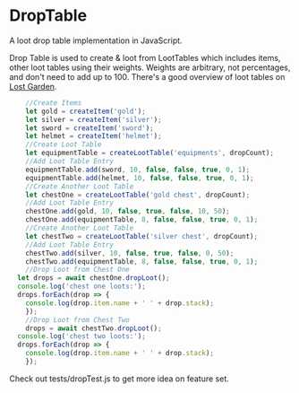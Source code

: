 # DropTable

A loot drop table implementation in JavaScript.

Drop Table is used to create & loot from LootTables which includes items, other loot tables using their weights. Weights are arbitrary, not percentages, and don't need to add up to 100.
There's a good overview of loot tables on
[Lost Garden](http://www.lostgarden.com/2014/12/loot-drop-tables.html).

```javascript
	//Create Items
	let gold = createItem('gold');
	let silver = createItem('silver');
	let sword = createItem('sword');
	let helmet = createItem('helmet');
	//Create Loot Table
	let equipmentTable = createLootTable('equipments', dropCount);
	//Add Loot Table Entry
	equipmentTable.add(sword, 10, false, false, true, 0, 1);
	equipmentTable.add(helmet, 10, false, false, true, 0, 1);
	//Create Another Loot Table
	let chestOne = createLootTable('gold chest', dropCount);
	//Add Loot Table Entry
	chestOne.add(gold, 10, false, true, false, 10, 50);
	chestOne.add(equipmentTable, 8, false, false, true, 0, 1);
	//Create Another Loot Table
	let chestTwo = createLootTable('silver chest', dropCount);
	//Add Loot Table Entry
	chestTwo.add(silver, 10, false, true, false, 0, 50);
	chestTwo.add(equipmentTable, 8, false, false, true, 0, 1);
	//Drop Loot from Chest One
  let drops = await chestOne.dropLoot();
  console.log('chest one loots:');
  drops.forEach(drop => {
    console.log(drop.item.name + ' ' + drop.stack);
	});
	//Drop Loot from Chest Two
	drops = await chestTwo.dropLoot();
  console.log('chest two loots:');
  drops.forEach(drop => {
    console.log(drop.item.name + ' ' + drop.stack);
	});
```

Check out tests/dropTest.js to get more idea on feature set.
